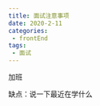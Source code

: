 ```yaml
---  
title: 面试注意事项 
date: 2020-2-11
categories:  
 - frontEnd  
tags:  
 - 面试  
---  
```


加班

缺点：说一下最近在学什么